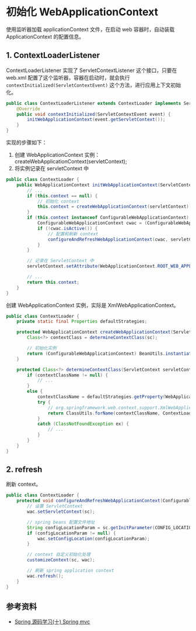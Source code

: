 <!-- ---
title: 初始化 WebApplicationContext
date: 2022-01-23 15:49:12
category: java100, springmvc, code
--- -->

# 初始化 WebApplicationContext

使用监听器加载 applicationContext 文件，在启动 web 容器时，自动装载 ApplicationContext 的配置信息。

## 1. ContextLoaderListener

ContextLoaderListener 实现了 ServletContextListener 这个接口，只要在 web.xml 配置了这个监听器，容器在启动时，就会执行 `contextInitialized(ServletContextEvent)` 这个方法，进行应用上下文初始化。

```java
public class ContextLoaderListener extends ContextLoader implements ServletContextListener {
    @Override
	public void contextInitialized(ServletContextEvent event) {
		initWebApplicationContext(event.getServletContext());
	}
}
```

实现的步骤如下：

1. 创建 WebApplicationContext 实例： createWebApplicationContext(servletContext);
2. 将实例记录在 servletContext 中

```java
public class ContextLoader {
	public WebApplicationContext initWebApplicationContext(ServletContext servletContext) {
        // ...
        if (this.context == null) {
            // 初始化 context
            this.context = createWebApplicationContext(servletContext);
        }
        if (this.context instanceof ConfigurableWebApplicationContext) {
            ConfigurableWebApplicationContext cwac = (ConfigurableWebApplicationContext) this.context;
            if (!cwac.isActive()) {
                // 配置和刷新 context
                configureAndRefreshWebApplicationContext(cwac, servletContext);
            }
        }

        // 记录在 ServletContext 中
        servletContext.setAttribute(WebApplicationContext.ROOT_WEB_APPLICATION_CONTEXT_ATTRIBUTE, this.context);

        // ...
        return this.context;
    }
}
```

创建 WebApplicationContext 实例，实际是 XmlWebApplicationContext。

```java
public class ContextLoader {
    private static final Properties defaultStrategies;

	protected WebApplicationContext createWebApplicationContext(ServletContext sc) {
		Class<?> contextClass = determineContextClass(sc);

        // 初始化实例
		return (ConfigurableWebApplicationContext) BeanUtils.instantiateClass(contextClass);
	}

	protected Class<?> determineContextClass(ServletContext servletContext) {
		if (contextClassName != null) {
			// ...
		}
		else {
			contextClassName = defaultStrategies.getProperty(WebApplicationContext.class.getName());
			try {
                // org.springframework.web.context.support.XmlWebApplicationContext
				return ClassUtils.forName(contextClassName, ContextLoader.class.getClassLoader());
			}
			catch (ClassNotFoundException ex) {
				// ...
			}
		}
	}
}
```

## 2. refresh

刷新 context。

```java
public class ContextLoader {
    protected void configureAndRefreshWebApplicationContext(ConfigurableWebApplicationContext wac, ServletContext sc) {
        // 设置 ServletContext 
        wac.setServletContext(sc);

        // spring beans 配置文件地址
		String configLocationParam = sc.getInitParameter(CONFIG_LOCATION_PARAM);
		if (configLocationParam != null) {
			wac.setConfigLocation(configLocationParam);
		}

		// context 自定义初始化处理
		customizeContext(sc, wac);

        // 刷新 spring application context
		wac.refresh();
	}
}
```


## 参考资料

- [Spring 源码学习(十) Spring mvc](http://www.justdojava.com/2019/07/21/spring-analysis-note-10)

